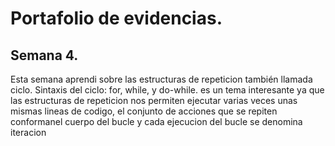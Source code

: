 # Portafolio de evidencias.

## Semana 4.

Esta semana aprendi sobre las estructuras de repeticion también llamada ciclo. Sintaxis del ciclo: for, while, y do-while.
es un tema interesante ya que las estructuras de repeticion nos permiten ejecutar varias veces unas mismas lineas de codigo,
el conjunto de acciones que se repiten conformanel cuerpo del bucle y cada ejecucion del bucle se denomina iteracion
